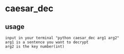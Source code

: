 # caesar_dec

## usage
	input in your terminal "python caesar_dec arg1 arg2"
	arg1 is a sentence you want to decrypt
	arg2 is the key number(int)
